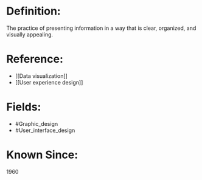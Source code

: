 

# Definition:
The practice of presenting information in a way that is clear, organized, and visually appealing.

# Reference:
- [[Data visualization]]
- [[User experience design]]

# Fields: 
- #Graphic_design
- #User_interface_design

# Known Since:
1960

